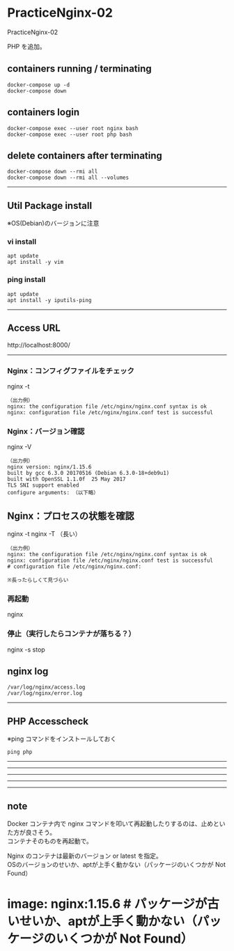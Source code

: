 # PracticeNginx-02
PracticeNginx-02  

PHP を追加。


## containers running / terminating
```
docker-compose up -d
docker-compose down
```


## containers login
```
docker-compose exec --user root nginx bash
docker-compose exec --user root php bash
```


## delete containers after terminating
```
docker-compose down --rmi all
docker-compose down --rmi all --volumes
```

________________________________________________________________________________________
## Util Package install
※OS(Debian)のバージョンに注意

### vi install
```
apt update
apt install -y vim
```

### ping install
```
apt update
apt install -y iputils-ping
```


________________________________________________________________________________________
## Access URL
http://localhost:8000/


________________________________________________________________________________________
### Nginx：コンフィグファイルをチェック
nginx -t
```
（出力例）
nginx: the configuration file /etc/nginx/nginx.conf syntax is ok
nginx: configuration file /etc/nginx/nginx.conf test is successful
```

### Nginx：バージョン確認
nginx -V
```
（出力例）
nginx version: nginx/1.15.6
built by gcc 6.3.0 20170516 (Debian 6.3.0-18+deb9u1)
built with OpenSSL 1.1.0f  25 May 2017
TLS SNI support enabled
configure arguments: （以下略）
```
## Nginx：プロセスの状態を確認
nginx -t
nginx -T  （長い）
```
（出力例）
nginx: the configuration file /etc/nginx/nginx.conf syntax is ok
nginx: configuration file /etc/nginx/nginx.conf test is successful
# configuration file /etc/nginx/nginx.conf:

※長ったらしくて見づらい
```

### 再起動
nginx


### 停止（実行したらコンテナが落ちる？）
nginx -s stop




## nginx log
```
/var/log/nginx/access.log
/var/log/nginx/error.log
```


____________________________________________________________
## PHP Accesscheck
※ping コマンドをインストールしておく
```
ping php
```



________________________________________________________________________________________
________________________________________________________________________________________
________________________________________________________________________________________
________________________________________________________________________________________
________________________________________________________________________________________
## note
Docker コンテナ内で nginx コマンドを叩いて再起動したりするのは、止めといた方が良さそう。  
コンテナそのものを再起動で。  

Nginx のコンテナは最新のバージョン or latest を指定。  
OSのバージョンのせいか、aptが上手く動かない（パッケージのいくつかが Not Found）
# image: nginx:1.15.6    # パッケージが古いせいか、aptが上手く動かない（パッケージのいくつかが Not Found）
